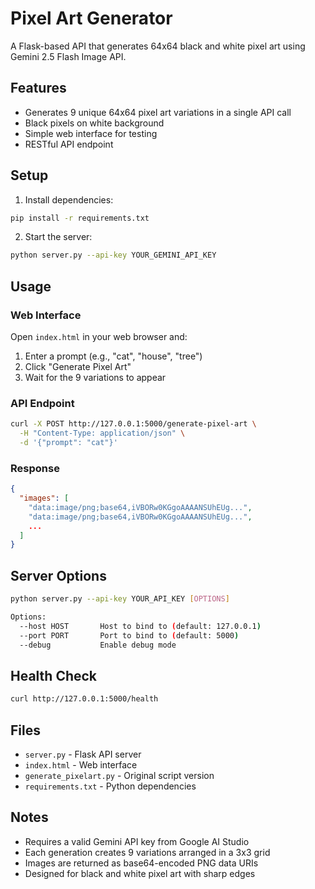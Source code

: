 # Pixel Art Generator

A Flask-based API that generates 64x64 black and white pixel art using Gemini 2.5 Flash Image API.

## Features

- Generates 9 unique 64x64 pixel art variations in a single API call
- Black pixels on white background
- Simple web interface for testing
- RESTful API endpoint

## Setup

1. Install dependencies:
```bash
pip install -r requirements.txt
```

2. Start the server:
```bash
python server.py --api-key YOUR_GEMINI_API_KEY
```

## Usage

### Web Interface

Open `index.html` in your web browser and:
1. Enter a prompt (e.g., "cat", "house", "tree")
2. Click "Generate Pixel Art"
3. Wait for the 9 variations to appear

### API Endpoint

```bash
curl -X POST http://127.0.0.1:5000/generate-pixel-art \
  -H "Content-Type: application/json" \
  -d '{"prompt": "cat"}'
```

### Response

```json
{
  "images": [
    "data:image/png;base64,iVBORw0KGgoAAAANSUhEUg...",
    "data:image/png;base64,iVBORw0KGgoAAAANSUhEUg...",
    ...
  ]
}
```

## Server Options

```bash
python server.py --api-key YOUR_API_KEY [OPTIONS]

Options:
  --host HOST       Host to bind to (default: 127.0.0.1)
  --port PORT       Port to bind to (default: 5000)
  --debug           Enable debug mode
```

## Health Check

```bash
curl http://127.0.0.1:5000/health
```

## Files

- `server.py` - Flask API server
- `index.html` - Web interface
- `generate_pixelart.py` - Original script version
- `requirements.txt` - Python dependencies

## Notes

- Requires a valid Gemini API key from Google AI Studio
- Each generation creates 9 variations arranged in a 3x3 grid
- Images are returned as base64-encoded PNG data URIs
- Designed for black and white pixel art with sharp edges